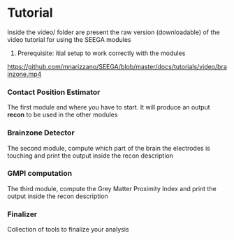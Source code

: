 # Tutorial
Inside the video/ folder are present the raw version (downloadable) of the video tutorial for using the SEEGA modules

1. Prerequisite: itial setup to work correctly with the modules

https://github.com/mnarizzano/SEEGA/blob/master/docs/tutorials/video/brainzone.mp4


### Contact Position Estimator
The first module and where you have to start. It will produce an output **recon** to be used in the other modules

### Brainzone Detector
The second module, compute which part of the brain the electrodes is touching and print the output inside the recon description

### GMPI computation
The third module, compute the Grey Matter Proximity Index and print the output inside the recon description

### Finalizer
Collection of tools to finalize your analysis
